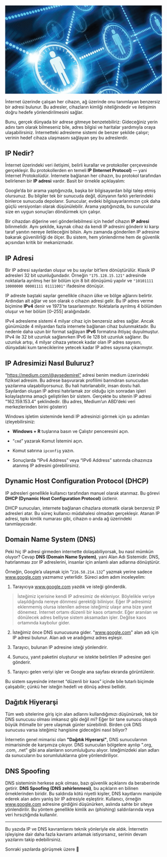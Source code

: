 ![internet](/img/internet2.png)

İnternet üzerinde çalışan her cihazın, ağ üzerinde onu tanımlayan benzersiz bir adresi bulunur. Bu adresler, cihazların kimliği niteliğindedir ve iletişimin doğru hedefe yönlendirilmesini sağlar.

Bunu, gerçek dünyada bir adrese gitmeye benzetebiliriz: Gideceğiniz yerin adını tam olarak bilmeseniz bile, adres bilgisi ve haritalar yardımıyla oraya ulaşabilirsiniz. İnternetteki adresleme sistemi de benzer şekilde çalışır; verinin hedef cihaza ulaşmasını sağlayan şey bu adreslerdir.

## IP Nedir?

İnternet üzerindeki veri iletişimi, belirli kurallar ve protokoller çerçevesinde gerçekleşir. Bu protokollerden en temeli **IP (Internet Protocol)** — yani İnternet Protokolüdür. İnternete bağlanan her cihazın, bu protokol tarafından belirlenen bir **IP adresi** vardır. Basit bir örnekle açıklayalım:

Google’da bir arama yaptığınızda, başka bir bilgisayardan bilgi talep etmiş olursunuz. Bu bilgiler tek bir sunucuda değil, dünyanın farklı yerlerindeki binlerce sunucuda depolanır. Sunucular, evdeki bilgisayarlarımızın çok daha güçlü versiyonları olarak düşünülebilir. Arama yaptığınızda, bu sunucular size en uygun sonuçları döndürmek için çalışır.

Bir cihazdan diğerine veri gönderilebilmesi için hedef cihazın **IP adresi** bilinmelidir. Aynı şekilde, kaynak cihaz da kendi IP adresini gönderir ki karşı taraf yanıtın nereye iletileceğini bilsin. Aynı zamanda gönderilen IP adresine bakarak güvenilirliği de ölçer. Bu sistem, hem yönlendirme hem de güvenlik açısından kritik bir mekanizmadır.

## IP Adresi

Bir IP adresi sayılardan oluşur ve bu sayılar bit’lere dönüştürülür. Klasik IP adresleri 32 bit uzunluğundadır. Örneğin `"175.128.15.121"` adresinde noktalarla ayrılmış her bir bölüm için 8 bit dönüşümü yapılır ve `"10101111 10000000 00001111 01111001"` ifadesine dönüşür.

IP adreste baştaki sayılar genellikle cihazın ülke ve bölge ağlarını belirtir. Ardından alt ağlar ve son olarak o cihazın adresi gelir. Bu IP adres verme biçimine **IPv4** denir ve 1973'te tasarlanmıştır. Noktalarla ayrılmış 4 bölümden oluşur ve her bölüm [0–255] aralığındadır.

IPv4 adresleme sistemi 4 milyar cihaz için benzersiz adres sağlar. Ancak günümüzde 4 milyardan fazla internete bağlanan cihaz bulunmaktadır. Bu nedenle daha uzun bir format sağlayan **IPv6** formatına ihtiyaç duyulmuştur. IPv4 ile 32 bit uzunluk sağlanırken IPv6 ile 128 bit uzunluk sağlanır. Bu uzunluk artışı, 4 milyar cihaza yetecek kadar olan IP adres sayısını, dünyadaki kum taneciklerine yetecek kadar IP adres sayısına çıkarmıştır.

## IP Adresimizi Nasıl Buluruz?

“https://medium.com/@aysedemirel” adresi benim medium üzerindeki fiziksel adresim. Bu adrese başvurarak profilimi barındıran sunucudan yazılarıma ulaşabiliyorsunuz. Bu hali hatırlanabilir, insan dostu hali. Sayılardan oluşan IP adresi hatırlamak zor olduğu için sonradan işleri kolaylaştırma amaçlı geliştirilen bir sistem. Gerçekte bu sitenin IP adresi "162.159.153.4" şeklindedir. (Bu adres, Medium’un ABD’deki veri merkezlerinden birini gösterir)

Windows işletim sisteminde kendi IP adresinizi görmek için şu adımları izleyebilirsiniz:

- **Windows + R** tuşlarına basın ve Çalıştır penceresini açın.

- “`cmd`” yazarak Komut İstemini açın.

- Komut satırına `ipconfig` yazın.

- Sonuçlarda “IPv4 Address” veya “IPv6 Address” satırında cihazınıza atanmış IP adresini görebilirsiniz.

## Dynamic Host Configuration Protocol (DHCP)

IP adresleri genellikle kullanıcı tarafından manuel olarak atanmaz. Bu görevi **DHCP (Dynamic Host Configuration Protocol)** üstlenir.

DHCP sunucuları, internete bağlanan cihazlara otomatik olarak benzersiz IP adresleri atar. Bu süreç kullanıcı müdahalesi olmadan gerçekleşir.
Atanan IP adresi, tıpkı kimlik numarası gibi, cihazın o anda ağ üzerindeki tanımlayıcısıdır.

## Domain Name System (DNS)

Peki hiç IP adresi girmeden internette dolaşabiliyorsak, bu nasıl mümkün oluyor?
Cevap **DNS (Domain Name System)**, yani Alan Adı Sistemidir. DNS, hatırlanması zor IP adreslerini, insanlar için anlamlı alan adlarına dönüştürür.

Örneğin, Google’a ulaşmak için “`216.58.214.132`” yazmak yerine sadece www.google.com
yazmamız yeterlidir. Süreci adım adım inceleyelim:

1. Tarayıcıya www.google.com yazdık ve isteği gönderdik.

> İsteğimiz içerisine kendi IP adresimiz de ekleniyor. Böylelikle veriye ulaşıldığında nereye dönmesi gerektiği biliniyor. Eğer IP adresimiz eklenmemiş olursa istenilen adrese isteğimiz ulaşır ama bize yanıt dönemez. İnternet ortamı düzenli bir kaos ortamıdır. Eğer aranılan ve dönülecek adres belliyse sistem aksamadan işler. Değilse kaos ortamında kaybolur gider.

2. İsteğimiz önce DNS sunucusuna gider. "www.google.com" alan adı için IP adresi bulunur. Alan adı ve aradığımız adres eşleşir.

3. Tarayıcı, bulunan IP adresine isteği yönlendirir.

4. Sunucu, yanıt paketini oluşturur ve istekte belirtilen IP adresine geri gönderir.

5. Tarayıcı gelen veriyi işler ve Google ana sayfası ekranda görüntülenir.

Bu sistem sayesinde internet “düzenli bir kaos” içinde bile tutarlı biçimde çalışabilir; çünkü her isteğin hedefi ve dönüş adresi bellidir.

## Dağıtık Hiyerarşi

Tüm web sitelerine giriş için alan adlarını kullandığımızı düşünürsek, tek bir DNS sunucusu olması imkansız gibi değil mi? Eğer bir tane sunucu olsaydı büyük ihtimalle bir yere ulaşmak günler sürebilirdi. Birden çok DNS sunucusu varsa isteğimiz hangisine gideceğini nasıl biliyor?

İnternetin genel mimarisi olan **"Dağıtık Hiyerarşi"**, DNS sunucularının mimarisinde de karşımıza çıkıyor. DNS sunucuları bölgelere ayrılıp ".org, .com, .net" gibi ana alanların sorumluluğunu alıyor. İsteğimizdeki alan adları da sunucuların bu sorumluluklarına göre yönlendiriliyor.

## DNS Spoofing

DNS sisteminin herkese açık olması, bazı güvenlik açıklarını da beraberinde getirir. **DNS Spoofing (DNS zehirlenmesi)**, bu açıkların en bilinen örneklerinden biridir.
Bu saldırıda kötü niyetli kişiler, DNS kayıtlarını manipüle ederek alan adını yanlış bir IP adresiyle eşleştirir. Kullanıcı, örneğin www.google.com adresine girdiğini düşünürken, aslında sahte bir siteye yönlendirilir.
Bu yöntem genellikle kimlik avı (phishing) saldırılarında veya veri hırsızlığında kullanılır.

---

Bu yazıda IP ve DNS kavramlarını teknik yönleriyle ele aldık. İnternetin işleyişine dair daha fazla kavramı anlamak istiyorsanız, serinin devam yazılarını takip edebilirsiniz.

Sonraki yazılarda görüşmek üzere 👋
